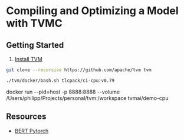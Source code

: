 # Compiling and Optimizing a Model with TVMC


## Getting Started

1. [Install TVM](https://tvm.apache.org/docs/install/index.html)

```bash
git clone --recursive https://github.com/apache/tvm tvm

```
```bash
./tvm/docker/bash.sh tlcpack/ci-cpu:v0.79
```
docker run --pid=host -p 8888:8888 --volume /Users/philipp/Projects/personal/tvm:/workspace tvmai/demo-cpu 


## Resources

* [BERT Pytorch](https://github.com/t-vi/pytorch-tvmisc/tree/master/transformers-pytorch-tvm/)